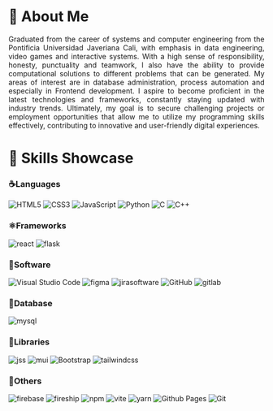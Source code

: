 
<!--
**julian-paredes97/julian-paredes97** is a ✨ _special_ ✨ repository because its `README.md` (this file) appears on your GitHub profile.

Here are some ideas to get you started:
- Hi there 👋
- 🔭 I’m currently working on ...
- 🌱 I’m currently learning ...
- 👯 I’m looking to collaborate on ...
- 🤔 I’m looking for help with ...
- 💬 Ask me about ...
- 📫 How to reach me: ...
- 😄 Pronouns: ...
- ⚡ Fun fact: ...
-->

<!--
<p align="center">
  <img src="https://images-wixmp-ed30a86b8c4ca887773594c2.wixmp.com/f/d3c32b85-dcc1-42d0-ae6e-28eacb3213c2/de95gay-dd9765b1-01e6-40ba-9358-a77ad2a1d32e.gif?token=eyJ0eXAiOiJKV1QiLCJhbGciOiJIUzI1NiJ9.eyJzdWIiOiJ1cm46YXBwOjdlMGQxODg5ODIyNjQzNzNhNWYwZDQxNWVhMGQyNmUwIiwiaXNzIjoidXJuOmFwcDo3ZTBkMTg4OTgyMjY0MzczYTVmMGQ0MTVlYTBkMjZlMCIsIm9iaiI6W1t7InBhdGgiOiJcL2ZcL2QzYzMyYjg1LWRjYzEtNDJkMC1hZTZlLTI4ZWFjYjMyMTNjMlwvZGU5NWdheS1kZDk3NjViMS0wMWU2LTQwYmEtOTM1OC1hNzdhZDJhMWQzMmUuZ2lmIn1dXSwiYXVkIjpbInVybjpzZXJ2aWNlOmZpbGUuZG93bmxvYWQiXX0.Gz9K9m3NHVsacUmYA07eWqkBhIykPElABPwggTGiz0c" alt="Typing SVG">
</p>
-->

<h1 align="left">🚀 About Me</h1>

<p align="justify">Graduated from the career of systems and computer engineering from the Pontificia Universidad Javeriana Cali, with emphasis in data engineering, video games and interactive systems. With a high sense of responsibility, honesty, punctuality and teamwork, I also have the ability to provide computational solutions to different problems that can be generated. My areas of interest are in database administration, process automation and especially in Frontend development.
I aspire to become proficient in the latest technologies and frameworks, constantly staying updated with industry trends. Ultimately, my goal is to secure challenging projects or employment opportunities that allow me to utilize my programming skills effectively, contributing to innovative and user-friendly digital experiences.</p>

<h1 align="left">🧠 Skills Showcase</h1>

### ☕️Languages

![HTML5](https://img.shields.io/badge/HTML5%20-%23E34F26.svg?style=for-the-badge&logo=html5&logoColor=white)
![CSS3](https://img.shields.io/badge/CSS%20-%231572B6.svg?style=for-the-badge&logo=css3&logoColor=white)
![JavaScript](https://img.shields.io/badge/JavaScript%20-%23F7DF1E.svg?style=for-the-badge&logo=javascript&logoColor=black)
![Python](https://img.shields.io/badge/Python-yellow?style=for-the-badge&logo=python&logoColor=white)
![C](https://img.shields.io/badge/-C-blue?style=for-the-badge&logo=c&logoColor=white)
![C++](https://img.shields.io/badge/-C++-blue?logo=cplusplus)

### ⚛️Frameworks

![react](https://img.shields.io/badge/react.js-61DAFB.svg?style=for-the-badge&logo=react&logoColor=black)
![flask](https://img.shields.io/badge/Flask-000000?style=for-the-badge&logo=flask&logoColor=white)

### 📝Software

![Visual Studio Code](https://img.shields.io/badge/Visual%20Studio%20Code-0078d7.svg?style=for-the-badge&logo=visual-studio-code&logoColor=white)
![figma](https://img.shields.io/badge/figma-F24E1E.svg?style=for-the-badge&logo=figma&logoColor=white)
![jirasoftware](https://img.shields.io/badge/jira_software-0052CC.svg?style=for-the-badge&logo=jirasoftware&logoColor=white)
![GitHub](https://img.shields.io/badge/github-%23121011.svg?style=for-the-badge&logo=github&logoColor=white)
![gitlab](https://img.shields.io/badge/gitlab-FC6D26.svg?style=for-the-badge&logo=gitlab&logoColor=white)

### 🐬Database

![mysql](https://img.shields.io/badge/mysql-4479A1.svg?style=for-the-badge&logo=mysql&logoColor=white)

### 📘Libraries

![jss](https://img.shields.io/badge/jss-F7DF1E.svg?style=for-the-badge&logo=jss&logoColor=black)
![mui](https://img.shields.io/badge/mui-007FFF.svg?style=for-the-badge&logo=mui&logoColor=white)
![Bootstrap](https://img.shields.io/badge/Bootstrap-7952B3.svg?style=for-the-badge&logo=bootstrap&logoColor=white)
![tailwindcss](https://img.shields.io/badge/tailwind_css-06B6D4.svg?style=for-the-badge&logo=tailwindcss&logoColor=white)

### 🐙Others

![firebase](https://img.shields.io/badge/firebase-FFCA28.svg?style=for-the-badge&logo=firebase&logoColor=white)
![fireship](https://img.shields.io/badge/fireship-EB844E.svg?style=for-the-badge&logo=fireship&logoColor=white)
![npm](https://img.shields.io/badge/npm-CB3837.svg?style=for-the-badge&logo=npm&logoColor=white)
![vite](https://img.shields.io/badge/vite-646CFF.svg?style=for-the-badge&logo=vite&logoColor=white)
![yarn](https://img.shields.io/badge/yarn-2C8EBB.svg?style=for-the-badge&logo=yarn&logoColor=white)
![Github Pages](https://img.shields.io/badge/GitHub%20Pages-%23327FC7.svg?style=for-the-badge&logo=github&logoColor=white)
![Git](https://img.shields.io/badge/git-%23F05033.svg?style=for-the-badge&logo=git&logoColor=white)
